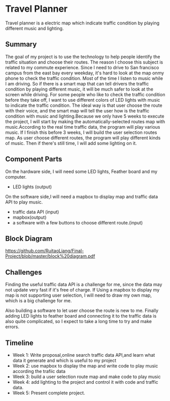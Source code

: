 # **Travel Planner**

Travel planner is a electric map which indicate traffic condition by playing different music and lighting.
## **Summary**
  The goal of my project is to use the technology to help people identify the traffic situation and choose their 
routes.
  The reason I choose this subject is related to my commute experience. Since I need to drive to San francisco
campus from the east bay every weekday, it's hard to look at the map onmy phone to check the traffic condition.
Most of the time I listen to music while I am driving. So if there is a smart map that can tell drivers the traffic 
condition by playing different music, it will be much safer to look at the screen while driving. For some people who
like to check the traffic condition before they take off, I want to use different colors of LED lights with music 
to indicate the traffic condition.
  The ideal way is that user choose the route with their voice, and the smart map will tell the user how is 
the traffic condition with music and lighting.Because we only have 5 weeks to execute the project, I will start
by making the automatically-selected routes map with music.According to the real time traffic data, the program will
play various music. If I finish this before 3 weeks, I will build the user selection routes map. As user choose different
routes, the program will play different kinds of music. Then if there's still time, I will add some lighting on it. 

## **Component Parts**

On the hardware side, I will need some LED lights, Feather board and my computer.
- LED lights (output)

On the software side,I will need a mapbox to display map and traffic data API to play music.
- traffic data API (input)
- mapbox(output)
- a software with a few buttons to choose different route.(input)

## **Block Diagram**
https://github.com/RuitaoLiang/Final-Project/blob/master/block%20diagram.pdf

## **Challenges**

Finding the useful traffic data API is a challenge for me, since the data may not update very fast if it's free of charge.
If Using a mapbox to display my map is not supporting user selection, I will need to draw my own map, which is a big challenge for me.

Also building a software to let user choose the route is new to me.
Finally adding LED lights to feather board and connecting it to the traffic data is also quite complicated, so I expect to take a long time to try and make errors.

## **Timeline**

- Week 1: Write proposal,online search traffic data API,and learn what data it generate and which is useful to my project
- Week 2: use mapbox to display the map and write code to play music according the trafiic data
- Week 3: build a user selection route map and make code to play music
- Week 4: add lighting to the project and control it with code and traffic data.
- Week 5: Present complete project.
